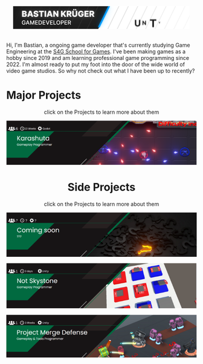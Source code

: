 <div align="center">
<img src="readme/newBanner.gif " alt="Karashuta Banner"> 
</div> </br>

Hi, I'm Bastian, a ongoing game developer that's currently studying Game Engineering at the [S4G School for Games](https://www.school4games.net/).
I've been making games as a hobby since 2019 and am learning professional game programming since 2022. I'm almost ready to put my foot into the door of the wide world of video game studios.
So why not check out what I have been up to recently?

# Major Projects
<div align="center">

<p> click on the Projects to learn more about them </p>

[![Karashuta](readme/KarashutaBanner.png)](https://github.com/BasKrueger/Karashuta_)
  
# Side Projects
<p> click on the Projects to learn more about them </p>

[![ComingSoon](readme/ComingSoonBanner.png)](https://github.com/BasKrueger)

[![NotSkystones](readme/NotSkystoneBanner.png)](https://github.com/BasKrueger/Not-Skystone)

[![ProjectMergeDefense](readme/MergeDefenseBanner.png)](https://github.com/BasKrueger/MergeDefense)

</div>
